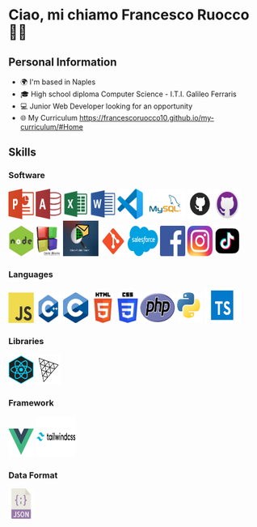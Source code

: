 # Ciao, mi chiamo Francesco Ruocco 👋🏼


## Personal Information

- 🌍 I'm based in Naples
- 🎓 High school diploma Computer Science - I.T.I. Galileo Ferraris
- 💻 Junior Web Developer looking for an opportunity
- ​🌐​ My Curriculum https://francescoruocco10.github.io/my-curriculum/#Home


## Skills

### Software

<div>
  <img src="./images/microsoftpowerpoint.png" alt="Logo1" height="60" width="50"/>
  <img src="./images/microsoftaccess.png" alt="Logo2" height="60" width="50"/>
  <img src="./images/microsoftexcel1.png" alt="Logo3" height="60" width="50"/>
  <img src="./images/microsoftword.png" alt="Logo4" height="60" width="50"/>
  <img src="./images/visualstudio.png" alt="Logo5" height="60" width="50"/>
  <img src="./images/mysql.png" alt="Logo6" height="60" width="80"/>
  <img src="./images/github1.png" alt="Logo7" height="60" width="50"/>
  <img src="./images/githubdesk.png" alt="Logo8" height="60" width="50"/>
  <img src="./images/nodejs.png" alt="Logo9" height="60" width="50"/>
  <img src="./images/codeblock.png" alt="Logo10" height="60" width="50"/>
  <img src="./images/cisco.png" alt="Logo11" height="70" width="70"/>
  <img src="./images/git.png" alt="Logo12" height="60" width="50"/>
  <img src="./images/salesforce.png" alt="Logo13" height="60" width="60"/>
  <img src="./images/facebook.png" alt="Logo14" height="60" width="50"/>
  <img src="./images/Instagram.png" alt="Logo15" height="60" width="50"/>
  <img src="./images/tiktok.png" alt="Logo16" height="60" width="50"/>
</div>


### Languages

<div>
  <img src="./images/JavaScript.png" alt="Logo1" height="60" width="50"/>
  <img src="./images/C++.png" alt="Logo2" height="60" width="50"/>
  <img src="./images/C.png" alt="Logo2" height="60" width="50"/>
  <img src="./images/html.png" alt="Logo3" height="60" width="50"/>
  <img src="./images/css.png" alt="Logo4" height="60" width="40"/>
  <img src="./images/php.png" alt="Logo5" height="60" width="70"/>
  <img src="./images/python.png" alt="Logo6" height="60" width="50"/>
  <img src="./images/typescript1.png" alt="Logo6" height="70" width="70"/>
</div>


### Libraries

<div>
  <img src="./images/react.png" alt="Logo7" height="60" width="50"/>
  <img src="./images/threejs.png" alt="Logo9" height="60" width="50"/>
</div>


### Framework

<div>
  <img src="./images/Vue.png" alt="Logo8" height="60" width="50"/>
  <img src="./images/tailwindcss.png" alt="Logo11" height="80" width="80"/>
</div>


### Data Format
<div>
  <img src="./images/json.png" alt="Logo10" height="60" width="50"/>
</div>
